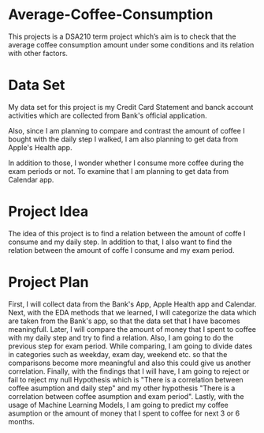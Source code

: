 # Average-Coffee-Consumption
This projects is a DSA210 term project which’s aim is to check that the average coffee consumption amount under some conditions and its relation with other factors.

# Data Set
My data set for this project is my Credit Card Statement and banck account activities which are collected from Bank's official application. 

Also, since I am planning to compare and contrast the amount of coffee I bought with the daily step I walked, I am also planning to get data from Apple's Health app.

In addition to those, I wonder whether I consume more coffee during the exam periods or not. To examine that I am planning to get data from Calendar app.

# Project Idea
The idea of this project is to find a relation between the amount of coffe I consume and my daily step. In addition to that, I also want to find the relation between the amount of coffe I consume and my exam period.

# Project Plan
First, I will collect data from the Bank's App, Apple Health app and Calendar. Next, with the EDA methods that we learned, I will categorize the data which are taken from the Bank's app, so that the data set that I have bacomes meaningfull. Later, I will compare the amount of money that I spent to coffee with my daily step and try to find a relation. Also, I am going to do the previous step for exam period. While comparing, I am going to divide dates in categories such as weekday, exam day, weekend etc. so that the comparisons become more meaningful and also this could give us another correlation. Finally, with the findings that I will have, I am going to reject or fail to reject my null Hypothesis which is "There is a correlation between coffee asumption and daily step" and my other hypothesis "There is a correlation between coffee asumption and exam period". Lastly, with the usage of Machine Learning Models, I am going to predict my coffee asumption or the amount of money that I spent to coffee for next 3 or 6 months.
